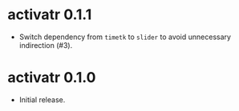 # activatr 0.1.1

* Switch dependency from `timetk` to `slider` to avoid unnecessary indirection (#3).

# activatr 0.1.0

* Initial release.
